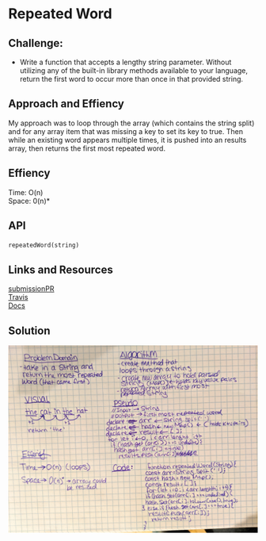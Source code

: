 # Repeated Word
## Challenge:
* Write a function that accepts a lengthy string parameter. Without utilizing any of the built-in library methods available to your language, return the first word to occur more than once in that provided string.

## Approach and Effiency 
My approach was to loop through the array (which contains the string split) and for any array item that was missing a key to set its key to true. Then while an existing word appears multiple times, it is pushed into an results array, then returns the first most repeated word.

## Effiency
Time: O(n)  <br>
Space: 0(n)* 

## API
`repeatedWord(string)`
## Links and Resources
[submissionPR](https://github.com/nataliealway-401-advanced-javascript/data-structures-and-algorithms/pull/22) <br>
[Travis](https://www.travis-ci.com/nataliealway-401-advanced-javascript/data-structures-and-algorithms) <br>
[Docs](https://github.com/nataliealway-401-advanced-javascript/data-structures-and-algorithms/blob/repeated-word/docs/challenges_repeatedWord_repeated-word.js.html) <br>

## Solution
![uml](../assets/repeatWordUML.jpg)
